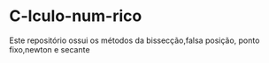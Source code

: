 # C-lculo-num-rico
Este repositório ossui os métodos da bissecção,falsa posição, ponto fixo,newton e secante

